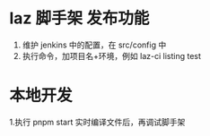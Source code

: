 # laz 脚手架 发布功能
1. 维护 jenkins 中的配置，在 src/config 中
2. 执行命令，加项目名+环境，例如 laz-ci listing test

# 本地开发
1.执行 pnpm start 实时编译文件后，再调试脚手架
